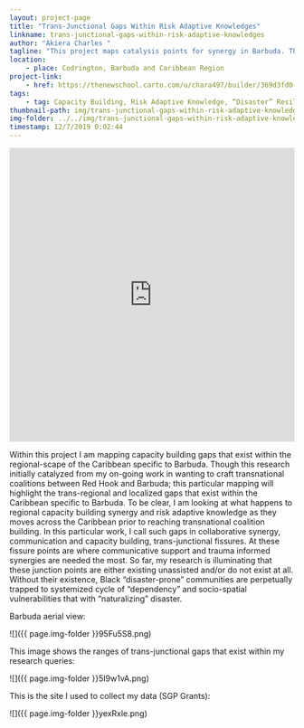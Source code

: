 ```yaml
---
layout: project-page
title: "Trans-Junctional Gaps Within Risk Adaptive Knowledges"
linkname: trans-junctional-gaps-within-risk-adaptive-knowledges
author: "Akiera Charles "
tagline: "This project maps catalysis points for synergy in Barbuda. These synergy points speak to immediate capacity building needs Barbuda is facing. "
location:
    - place: Codrington, Barbuda and Caribbean Region
project-link:
    - href: https://thenewschool.carto.com/u/chara497/builder/369d3fd0-547f-47ac-a2f0-eb7f592396c6/embed
tags:
    - tag: Capacity Building, Risk Adaptive Knowledge, “Disaster” Resiliency, Black Communities, Caribbean 
thumbnail-path: img/trans-junctional-gaps-within-risk-adaptive-knowledges/o4fFLXh.png
img-folder: ../../img/trans-junctional-gaps-within-risk-adaptive-knowledges/
timestamp: 12/7/2019 0:02:44
---
```

<iframe width="100%" height="520" frameborder="0" src="https://thenewschool.carto.com/u/chara497/builder/369d3fd0-547f-47ac-a2f0-eb7f592396c6/embed" allowfullscreen webkitallowfullscreen mozallowfullscreen oallowfullscreen msallowfullscreen></iframe>

Within this project I am mapping capacity building gaps that exist within the regional-scape of the Caribbean specific to Barbuda. Though this research initially catalyzed from my on-going work in wanting to craft transnational coalitions between Red Hook and Barbuda; this particular mapping will highlight the trans-regional and localized gaps that exist within the Caribbean specific to Barbuda. To be clear, I am looking at what happens to regional capacity building synergy and risk adaptive knowledge as they moves across the Caribbean prior to reaching transnational coalition building. In this particular work, I call such gaps in collaborative synergy, communication and capacity building, trans-junctional fissures. At these fissure points are where communicative support and trauma informed synergies are needed the most. So far, my research is illuminating that these junction points are either existing unassisted and/or do not exist at all. Without their existence, Black “disaster-prone” communities are perpetually trapped to systemized cycle of “dependency” and socio-spatial vulnerabilities that with “naturalizing” disaster. 

Barbuda aerial view:

![]({{ page.img-folder }}95Fu5S8.png)

This image shows the ranges of trans-junctional gaps that exist within my research queries:

![]({{ page.img-folder }}5I9w1vA.png)

This is the site I used to collect my data (SGP Grants): 

![]({{ page.img-folder }}yexRxle.png)

